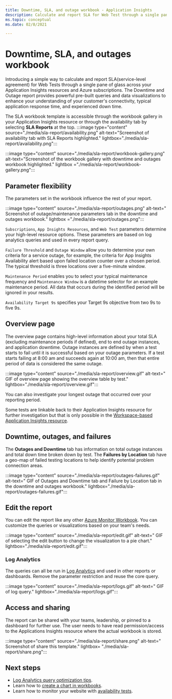 ```yaml
---
title: Downtime, SLA, and outage workbook - Application Insights
description: Calculate and report SLA for Web Test through a single pane of glass across your Application Insights resources and Azure subscriptions.
ms.topic: conceptual
ms.date: 02/8/2021

---
```


# Downtime, SLA, and outages workbook

Introducing a simple way to calculate and report SLA(service-level agreement) for Web Tests through a single pane of glass across your Application Insights resources and Azure subscriptions. The Downtime and Outage report provides powerful pre-built queries and data visualizations to enhance your understanding of your customer's connectivity, typical application response time, and experienced down time.

The SLA workbook template is accessible through the workbook gallery in your Application Insights resource or through the availability tab by selecting **SLA Reports** at the top.
:::image type="content" source="./media/sla-report/availability.png" alt-text="Screenshot of availability tab with SLA Reports highlighted." lightbox="./media/sla-report/availability.png":::

:::image type="content" source="./media/sla-report/workbook-gallery.png" alt-text="Screenshot of the workbook gallery with downtime and outages workbook highlighted." lightbox ="./media/sla-report/workbook-gallery.png":::

## Parameter flexibility

The parameters set in the workbook influence the rest of your report.

:::image type="content" source="./media/sla-report/outages.png" alt-text=" Screenshot of outage/maintenance parameters tab in the downtime and outages workbook." lightbox ="./media/sla-report/outages.png":::

`Subscriptions`, `App Insights Resources`, and `Web Test` parameters determine your high-level resource options. These parameters are based on log analytics queries and used in every report query.

`Failure Threshold` and `Outage Window` allow you to determine your own criteria for a service outage, for example, the criteria for App Insights Availability alert based upon failed location counter over a chosen period. The typical threshold is three locations over a five-minute window.

`Maintenance Period` enables you to select your typical maintenance frequency and `Maintenance Window` is a datetime selector for an example maintenance period. All data that occurs during the identified period will be ignored in your results.

`Availability Target 9s` specifies your Target 9s objective from two 9s to five 9s.

## Overview page

The overview page contains high-level information about your total SLA (excluding maintenance periods if defined), end to end outage instances, and application downtime. Outage instances are defined by when a test starts to fail until it is successful based on your outage parameters. If a test starts failing at 8:00 am and succeeds again at 10:00 am, then that entire period of data is considered the same outage.

:::image type="content" source="./media/sla-report/overview.gif" alt-text=" GIF of overview page showing the overview table by test." lightbox="./media/sla-report/overview.gif":::

You can also investigate your longest outage that occurred over your reporting period.

Some tests are linkable back to their Application Insights resource for further investigation but that is only possible in the [Workspace-based Application Insights resource](create-workspace-resource.md).

## Downtime, outages, and failures

The **Outages and Downtime** tab has information on total outage instances and total down time broken down by test. The **Failures by Location** tab have a geo-map of failed testing locations to help identify potential problem connection areas.

:::image type="content" source="./media/sla-report/outages-failures.gif" alt-text=" GIF of Outages and Downtime tab and Failure by Location tab in the downtime and outages workbook." lightbox="./media/sla-report/outages-failures.gif":::

## Edit the report

You can edit the report like any other [Azure Monitor Workbook](../platform/workbooks-overview.md). You can customize the queries or visualizations based on your team's needs.

:::image type="content" source="./media/sla-report/edit.gif" alt-text=" GIF of selecting the edit button to change the visualization to a pie chart." lightbox="./media/sla-report/edit.gif":::

### Log Analytics

The queries can all be run in [Log Analytics](../log-query/log-analytics-overview.md) and used in other reports or dashboards. Remove the parameter restriction and reuse the core query.

:::image type="content" source="./media/sla-report/logs.gif" alt-text=" GIF of log query." lightbox="./media/sla-report/logs.gif":::

## Access and sharing

The report can be shared with your teams, leadership, or pinned to a dashboard for further use. The user needs to have read permission/access to the Applications Insights resource where the actual workbook is stored.

:::image type="content" source="./media/sla-report/share.png" alt-text=" Screenshot of share this template." lightbox= "./media/sla-report/share.png":::

## Next steps

- [Log Analytics query optimization tips](../log-query/query-optimization.md).
- Learn how to [create a chart in workbooks](../platform/workbooks-chart-visualizations.md).
- Learn how to monitor your website with [availability tests](monitor-web-app-availability.md).